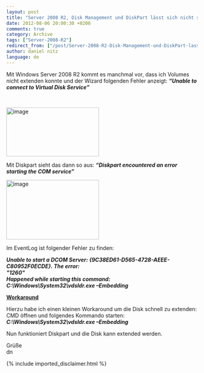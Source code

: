 ```yaml
---
layout: post
title: "Server 2008 R2, Disk Management und DiskPart lässt sich nicht starten"
date: 2012-08-06 20:00:30 +0200
comments: true
category: Archive
tags: ["Server-2008-R2"]
redirect_from: ["/post/Server-2008-R2-Disk-Management-und-DiskPart-lasst-sich-nicht-starten", "/post/server-2008-r2-disk-management-und-diskpart-lasst-sich-nicht-starten"]
author: daniel nitz
language: de
---
```

<!-- more -->
<p>Mit Windows Server 2008 R2 kommt es manchmal vor, dass ich Volumes nicht extenden konnte und der Wizard folgenden Fehler anzeigt: <strong><em>“Unable to connect to Virtual Disk Service”</em></strong></p>  <p>&#160;</p>  <p><a href="/assets/archive/image_447.png"><img title="image" style="border-left-width: 0px; border-right-width: 0px; border-bottom-width: 0px; display: inline; border-top-width: 0px" border="0" alt="image" src="/assets/archive/image_thumb_445.png" width="244" height="129" /></a> </p>  <p>Mit Diskpart sieht das dann so aus: <strong><em>“Diskpart encountered an error starting the COM service”</em></strong>&#160;</p>  <p><a href="/assets/archive/image_448.png"><img title="image" style="border-left-width: 0px; border-right-width: 0px; border-bottom-width: 0px; display: inline; border-top-width: 0px" border="0" alt="image" src="/assets/archive/image_thumb_446.png" width="244" height="157" /></a> </p>  <p>Im EventLog ist folgender Fehler zu finden:</p>  <p><strong><em>Unable to start a DCOM Server: {9C38ED61-D565-4728-AEEE-C80952F0ECDE}. The error:        <br />&quot;1260&quot;         <br />Happened while starting this command:         <br />C:\Windows\System32\vdsldr.exe –Embedding</em></strong></p>  <p><strong><u>Workaround</u></strong></p>  <p>Hierzu habe ich einen kleinen Workaround um die Disk schnell zu extenden: CMD öffnen und folgendes Kommando starten: <strong><em>C:\Windows\System32\vdsldr.exe –Embedding </em></strong></p>  <p>Nun funktioniert Diskpart und die Disk kann extended werden. </p>  <p>Grüße    <br />dn</p>
{% include imported_disclaimer.html %}
